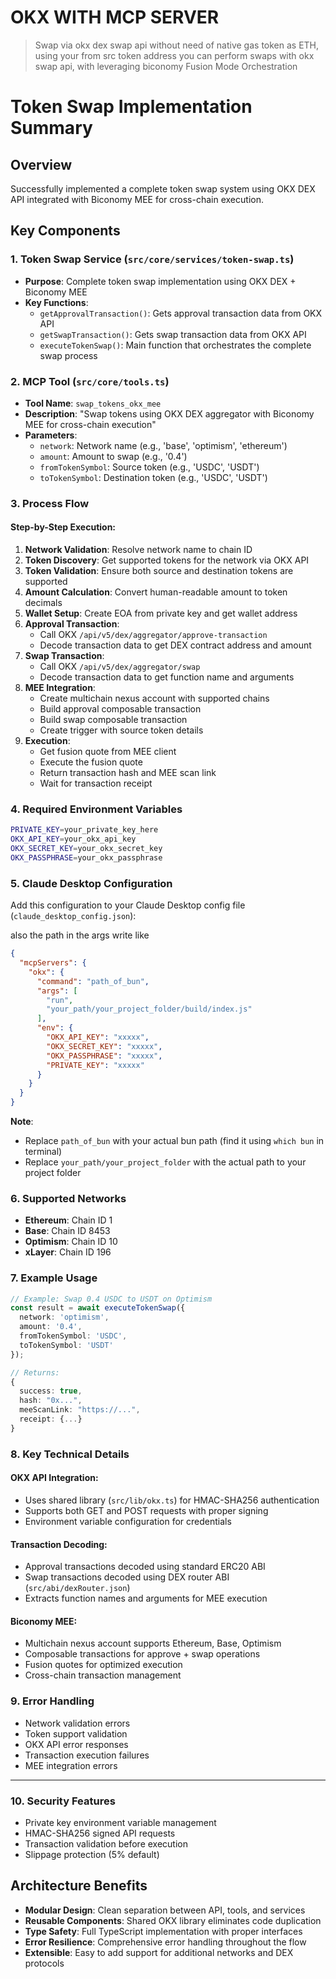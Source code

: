 # OKX WITH MCP SERVER

> Swap via okx dex swap api  without need of native gas token as ETH, using your from src token address you can perform swaps with okx swap api, with leveraging biconomy Fusion Mode Orchestration

# Token Swap Implementation Summary

## Overview
Successfully implemented a complete token swap system using OKX DEX API integrated with Biconomy MEE for cross-chain execution.

## Key Components

### 1. Token Swap Service (`src/core/services/token-swap.ts`)
- **Purpose**: Complete token swap implementation using OKX DEX + Biconomy MEE
- **Key Functions**:
  - `getApprovalTransaction()`: Gets approval transaction data from OKX API
  - `getSwapTransaction()`: Gets swap transaction data from OKX API  
  - `executeTokenSwap()`: Main function that orchestrates the complete swap process

### 2. MCP Tool (`src/core/tools.ts`)
- **Tool Name**: `swap_tokens_okx_mee`
- **Description**: "Swap tokens using OKX DEX aggregator with Biconomy MEE for cross-chain execution"
- **Parameters**:
  - `network`: Network name (e.g., 'base', 'optimism', 'ethereum')
  - `amount`: Amount to swap (e.g., '0.4')
  - `fromTokenSymbol`: Source token (e.g., 'USDC', 'USDT')
  - `toTokenSymbol`: Destination token (e.g., 'USDC', 'USDT')

### 3. Process Flow

#### Step-by-Step Execution:
1. **Network Validation**: Resolve network name to chain ID
2. **Token Discovery**: Get supported tokens for the network via OKX API
3. **Token Validation**: Ensure both source and destination tokens are supported
4. **Amount Calculation**: Convert human-readable amount to token decimals
5. **Wallet Setup**: Create EOA from private key and get wallet address
6. **Approval Transaction**: 
   - Call OKX `/api/v5/dex/aggregator/approve-transaction`
   - Decode transaction data to get DEX contract address and amount
7. **Swap Transaction**:
   - Call OKX `/api/v5/dex/aggregator/swap`
   - Decode transaction data to get function name and arguments
8. **MEE Integration**:
   - Create multichain nexus account with supported chains
   - Build approval composable transaction
   - Build swap composable transaction  
   - Create trigger with source token details
9. **Execution**:
   - Get fusion quote from MEE client
   - Execute the fusion quote
   - Return transaction hash and MEE scan link
   - Wait for transaction receipt

### 4. Required Environment Variables
```bash
PRIVATE_KEY=your_private_key_here
OKX_API_KEY=your_okx_api_key
OKX_SECRET_KEY=your_okx_secret_key
OKX_PASSPHRASE=your_okx_passphrase
```

### 5. Claude Desktop Configuration

Add this configuration to your Claude Desktop config file (`claude_desktop_config.json`):

 also the path in the args write like 
 
```json
{
  "mcpServers": {
    "okx": {
      "command": "path_of_bun",
      "args": [
        "run",
        "your_path/your_project_folder/build/index.js"
      ],
      "env": {
        "OKX_API_KEY": "xxxxx",
        "OKX_SECRET_KEY": "xxxxx",
        "OKX_PASSPHRASE": "xxxxx",
        "PRIVATE_KEY": "xxxxx"
      }
    }
  }
}
```

**Note**: 
- Replace `path_of_bun` with your actual bun path (find it using `which bun` in terminal)
- Replace `your_path/your_project_folder` with the actual path to your project folder

### 6. Supported Networks
- **Ethereum**: Chain ID 1
- **Base**: Chain ID 8453  
- **Optimism**: Chain ID 10
- **xLayer**: Chain ID 196

### 7. Example Usage

```typescript
// Example: Swap 0.4 USDC to USDT on Optimism
const result = await executeTokenSwap({
  network: 'optimism',
  amount: '0.4',
  fromTokenSymbol: 'USDC', 
  toTokenSymbol: 'USDT'
});

// Returns:
{
  success: true,
  hash: "0x...",
  meeScanLink: "https://...",
  receipt: {...}
}
```

### 8. Key Technical Details

#### OKX API Integration:
- Uses shared library (`src/lib/okx.ts`) for HMAC-SHA256 authentication
- Supports both GET and POST requests with proper signing
- Environment variable configuration for credentials

#### Transaction Decoding:
- Approval transactions decoded using standard ERC20 ABI
- Swap transactions decoded using DEX router ABI (`src/abi/dexRouter.json`)
- Extracts function names and arguments for MEE execution

#### Biconomy MEE:
- Multichain nexus account supports Ethereum, Base, Optimism
- Composable transactions for approve + swap operations
- Fusion quotes for optimized execution
- Cross-chain transaction management

### 9. Error Handling
- Network validation errors
- Token support validation  
- OKX API error responses
- Transaction execution failures
- MEE integration errors
****
### 10. Security Features
- Private key environment variable management
- HMAC-SHA256 signed API requests
- Transaction validation before execution
- Slippage protection (5% default)

## Architecture Benefits
- **Modular Design**: Clean separation between API, tools, and services
- **Reusable Components**: Shared OKX library eliminates code duplication
- **Type Safety**: Full TypeScript implementation with proper interfaces
- **Error Resilience**: Comprehensive error handling throughout the flow
- **Extensible**: Easy to add support for additional networks and DEX protocols

